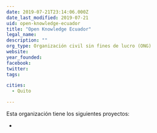 ```yaml
---
date: 2019-07-21T23:14:06.000Z
date_last_modified: 2019-07-21
uid: open-knowledge-ecuador
title: "Open Knowledge Ecuador"
legal_name: 
description: ""
org_type: Organización civil sin fines de lucro (ONG)
website: 
year_founded: 
facebook: 
twitter: 
tags:

cities: 
  - Quito

---
```


Esta organización tiene los siguientes proyectos:

- [](/i/.html)
